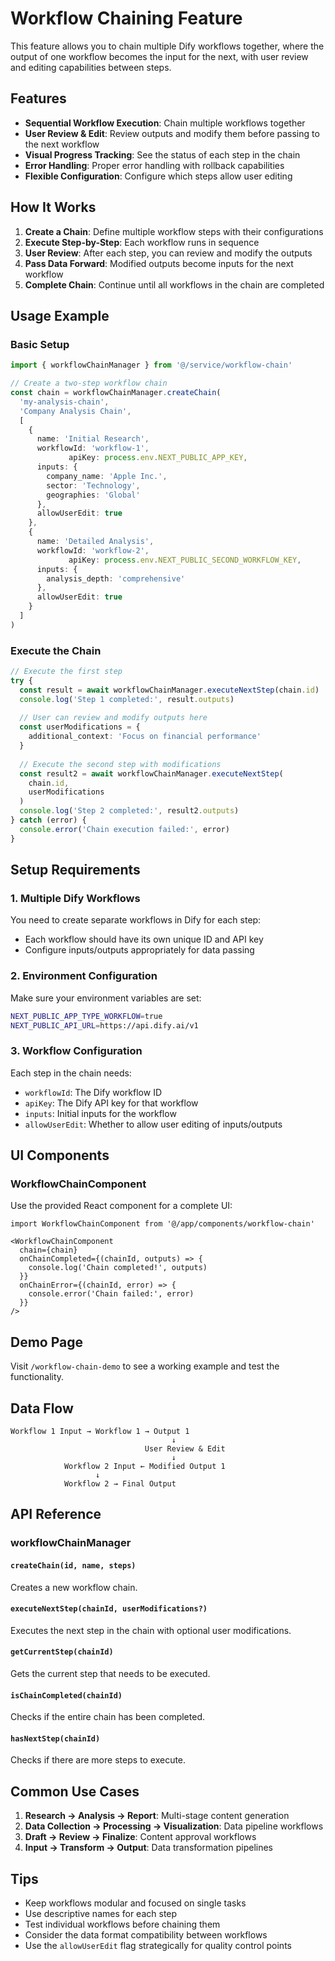 # Workflow Chaining Feature

This feature allows you to chain multiple Dify workflows together, where the output of one workflow becomes the input for the next, with user review and editing capabilities between steps.

## Features

- **Sequential Workflow Execution**: Chain multiple workflows together
- **User Review & Edit**: Review outputs and modify them before passing to the next workflow
- **Visual Progress Tracking**: See the status of each step in the chain
- **Error Handling**: Proper error handling with rollback capabilities
- **Flexible Configuration**: Configure which steps allow user editing

## How It Works

1. **Create a Chain**: Define multiple workflow steps with their configurations
2. **Execute Step-by-Step**: Each workflow runs in sequence
3. **User Review**: After each step, you can review and modify the outputs
4. **Pass Data Forward**: Modified outputs become inputs for the next workflow
5. **Complete Chain**: Continue until all workflows in the chain are completed

## Usage Example

### Basic Setup

```typescript
import { workflowChainManager } from '@/service/workflow-chain'

// Create a two-step workflow chain
const chain = workflowChainManager.createChain(
  'my-analysis-chain',
  'Company Analysis Chain',
  [
    {
      name: 'Initial Research',
      workflowId: 'workflow-1',
             apiKey: process.env.NEXT_PUBLIC_APP_KEY,
      inputs: {
        company_name: 'Apple Inc.',
        sector: 'Technology',
        geographies: 'Global'
      },
      allowUserEdit: true
    },
    {
      name: 'Detailed Analysis',
      workflowId: 'workflow-2', 
             apiKey: process.env.NEXT_PUBLIC_SECOND_WORKFLOW_KEY,
      inputs: {
        analysis_depth: 'comprehensive'
      },
      allowUserEdit: true
    }
  ]
)
```

### Execute the Chain

```typescript
// Execute the first step
try {
  const result = await workflowChainManager.executeNextStep(chain.id)
  console.log('Step 1 completed:', result.outputs)
  
  // User can review and modify outputs here
  const userModifications = {
    additional_context: 'Focus on financial performance'
  }
  
  // Execute the second step with modifications
  const result2 = await workflowChainManager.executeNextStep(
    chain.id, 
    userModifications
  )
  console.log('Step 2 completed:', result2.outputs)
} catch (error) {
  console.error('Chain execution failed:', error)
}
```

## Setup Requirements

### 1. Multiple Dify Workflows
You need to create separate workflows in Dify for each step:
- Each workflow should have its own unique ID and API key
- Configure inputs/outputs appropriately for data passing

### 2. Environment Configuration
Make sure your environment variables are set:
```bash
NEXT_PUBLIC_APP_TYPE_WORKFLOW=true
NEXT_PUBLIC_API_URL=https://api.dify.ai/v1
```

### 3. Workflow Configuration
Each step in the chain needs:
- `workflowId`: The Dify workflow ID
- `apiKey`: The Dify API key for that workflow
- `inputs`: Initial inputs for the workflow
- `allowUserEdit`: Whether to allow user editing of inputs/outputs

## UI Components

### WorkflowChainComponent
Use the provided React component for a complete UI:

```tsx
import WorkflowChainComponent from '@/app/components/workflow-chain'

<WorkflowChainComponent
  chain={chain}
  onChainCompleted={(chainId, outputs) => {
    console.log('Chain completed!', outputs)
  }}
  onChainError={(chainId, error) => {
    console.error('Chain failed:', error)
  }}
/>
```

## Demo Page

Visit `/workflow-chain-demo` to see a working example and test the functionality.

## Data Flow

```
Workflow 1 Input → Workflow 1 → Output 1 
                                    ↓
                              User Review & Edit
                                    ↓
            Workflow 2 Input ← Modified Output 1
                   ↓
            Workflow 2 → Final Output
```

## API Reference

### workflowChainManager

#### `createChain(id, name, steps)`
Creates a new workflow chain.

#### `executeNextStep(chainId, userModifications?)`
Executes the next step in the chain with optional user modifications.

#### `getCurrentStep(chainId)`
Gets the current step that needs to be executed.

#### `isChainCompleted(chainId)`
Checks if the entire chain has been completed.

#### `hasNextStep(chainId)`
Checks if there are more steps to execute.

## Common Use Cases

1. **Research → Analysis → Report**: Multi-stage content generation
2. **Data Collection → Processing → Visualization**: Data pipeline workflows  
3. **Draft → Review → Finalize**: Content approval workflows
4. **Input → Transform → Output**: Data transformation pipelines

## Tips

- Keep workflows modular and focused on single tasks
- Use descriptive names for each step
- Test individual workflows before chaining them
- Consider the data format compatibility between workflows
- Use the `allowUserEdit` flag strategically for quality control points 